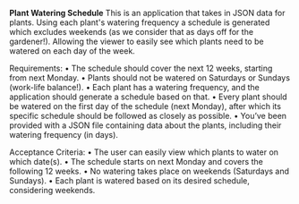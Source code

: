 **Plant Watering Schedule**
This is an application that takes in JSON data for plants. Using each plant's watering frequency a schedule is generated which excludes weekends (as we consider that as days off for the gardener!).
Allowing the viewer to easily see which plants need to be watered on each day of the week.

Requirements:
• The schedule should cover the next 12 weeks, starting from next Monday.
• Plants should not be watered on Saturdays or Sundays (work-life balance!).
• Each plant has a watering frequency, and the application should generate a
schedule based on that.
• Every plant should be watered on the first day of the schedule (next Monday),
after which its specific schedule should be followed as closely as possible.
• You’ve been provided with a JSON file containing data about the plants,
including their watering frequency (in days).

Acceptance Criteria:
• The user can easily view which plants to water on which date(s).
• The schedule starts on next Monday and covers the following 12 weeks.
• No watering takes place on weekends (Saturdays and Sundays).
• Each plant is watered based on its desired schedule, considering weekends.
